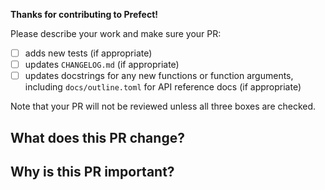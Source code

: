 **Thanks for contributing to Prefect!**

Please describe your work and make sure your PR:

- [ ] adds new tests (if appropriate)
- [ ] updates `CHANGELOG.md` (if appropriate)
- [ ] updates docstrings for any new functions or function arguments, including `docs/outline.toml` for API reference docs (if appropriate)

Note that your PR will not be reviewed unless all three boxes are checked.

## What does this PR change?



## Why is this PR important?


